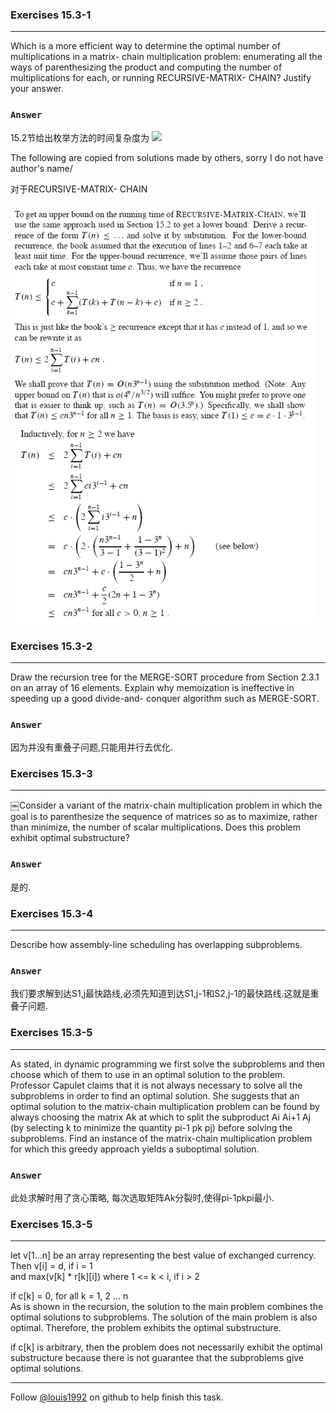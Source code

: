 ### Exercises 15.3-1
***
Which is a more efficient way to determine the optimal number of multiplications in a matrix- chain multiplication problem: enumerating all the ways of parenthesizing the product and computing the number of multiplications for each, or running RECURSIVE-MATRIX- CHAIN? Justify your answer.

### `Answer`
15.2节给出枚举方法的时间复杂度为
![](http://latex.codecogs.com/gif.latex?\\Omega\(\\frac{4^n}{n^{3/2}}}\))

The following are copied from solutions made by others, sorry I do not have author's name/

对于RECURSIVE-MATRIX- CHAIN

![](./repo/s3/1.png)



### Exercises 15.3-2
***
Draw the recursion tree for the MERGE-SORT procedure from Section 2.3.1 on an array of 16 elements. Explain why memoization is ineffective in speeding up a good divide-and- conquer algorithm such as MERGE-SORT.

### `Answer`
因为并没有重叠子问题,只能用并行去优化.

### Exercises 15.3-3
***
￼Consider a variant of the matrix-chain multiplication problem in which the goal is to parenthesize the sequence of matrices so as to maximize, rather than minimize, the number of scalar multiplications. Does this problem exhibit optimal substructure?

### `Answer`
是的.

### Exercises 15.3-4
***
Describe how assembly-line scheduling has overlapping subproblems.

### `Answer`
我们要求解到达S1,j最快路线,必须先知道到达S1,j-1和S2,j-1的最快路线.这就是重叠子问题.
			
### Exercises 15.3-5
***
As stated, in dynamic programming we first solve the subproblems and then choose which of them to use in an optimal solution to the problem. Professor Capulet claims that it is not always necessary to solve all the subproblems in order to find an optimal solution. She suggests that an optimal solution to the matrix-chain multiplication problem can be found by always choosing the matrix Ak at which to split the subproduct Ai Ai+1 Aj (by selecting k to minimize the quantity pi-1 pk pj) before solving the subproblems. Find an instance of the matrix-chain multiplication problem for which this greedy approach yields a suboptimal solution.

### `Answer`
此处求解时用了贪心策略, 每次选取矩阵Ak分裂时,使得pi-1pkpi最小.

### Exercises 15.3-5
***
let v[1...n] be an array representing the best value of exchanged currency.<br>
Then v[i] = d, if i = 1<br>
and         max(v[k] * r[k][i]) where 1 <= k < i, if i > 2<br>

if c[k] = 0, for all k = 1, 2 ... n<br>
As is shown in the recursion, the solution to the main problem combines the optimal solutions to subproblems. The solution of the main problem is also optimal. Therefore, the problem exhibits the optimal substructure.<br>

if c[k] is arbitrary, then the problem does not necessarily exhibit the optimal substructure because there is not guarantee that the subproblems give optimal solutions.

***
Follow [@louis1992](https://github.com/gzc) on github to help finish this task.

